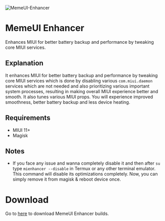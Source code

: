 ![MemeUI-Enhancer](https://github.com/iamlooper/MemeUI-Enhancer/raw/main/memeui-enhancer.png)

# MemeUI Enhancer

Enhances MIUI for better battery backup and performance by tweaking core MIUI services.

## Explanation

It enhances MIUI for better battery backup and performance by tweaking core MIUI services which is done by disabling various `com.miui.daemon` services which are not needed and also prioritizing various important system processes, resulting in making overall MIUI experience better and smooth. It also tunes various MIUI props. You will experience improved smoothness, better battery backup and less device heating.

## Requirements

- MIUI 11+
- Magisk

## Notes

- If you face any issue and wanna completely disable it and then after `su` type `mienhancer --disable` in Termux or any other terminal emulator. This command will disable its optimizations completely. Now, you can simply remove it from magisk & reboot device once.

# Download

Go to [here](https://www.pling.com/p/1723021/) to download MemeUI Enhancer builds.
